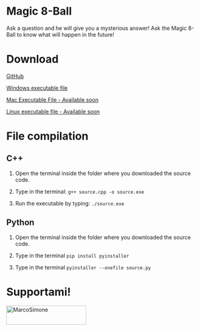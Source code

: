 # Magic 8-Ball

Ask a question and he will give you a mysterious answer! Ask the Magic 8-Ball to know what will happen in the future!

# Download 

[GitHub](---)

[Windows executable file](---)

[Mac Executable File - Available soon](---)

[Linux executable file - Available soon](---)

# File compilation

## C++

1. Open the terminal inside the folder where you downloaded the source code.

2. Type in the terminal: ```g++ source.cpp -o source.exe```

3. Run the executable by typing: ```./source.exe```

## Python

1. Open the terminal inside the folder where you downloaded the source code.

2. Type in the terminal ```pip install pyinstaller```

3. Type in the terminal ```pyinstaller --onefile source.py```

# Supportami!

<a href="https://www.buymeacoffee.com/MarcoSimone"> <img src="https://cdn.buymeacoffee.com/buttons/v2/default-yellow.png" height="50" width="210" alt="MarcoSimone" /></a>
